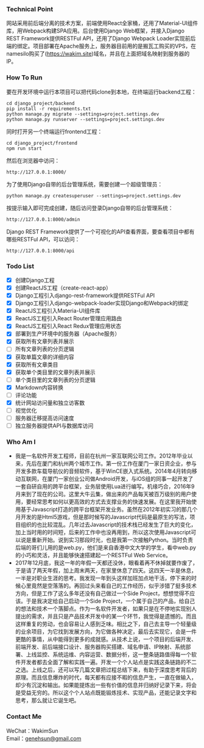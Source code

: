 ### Technical Point

网站采用前后端分离的技术方案，前端使用React全家桶，还用了Material-UI组件库，用Webpack构建SPA应用。后台使用Django Web框架，并接入Django REST Framework提供RESTFul API，还用了Django Webpack Loader实现前后端的绑定。项目部署在Apache服务上，服务器目前用的是搬瓦工购买的VPS，在namesilo购买了(https://wakim.site)域名，并且在上面把域名映射到服务器的IP。

### How To Run

要在开发环境中运行本项目可以把代码clone到本地，在终端运行backend工程：

	cd django_project/backend
	pip install -r requirements.txt
	python manage.py migrate --settings=project.settings.dev
	python manage.py runserver --settings=project.settings.dev
	
同时打开另一个终端运行frontend工程：

	cd django_project/frontend
	npm run start
	
然后在浏览器中访问：
	
	http://127.0.0.1:8000/

为了使用Django自带的后台管理系统，需要创建一个超级管理员：

	python manage.py createsuperuser --settings=project.settings.dev

按提示输入即可完成创建，随后访问登录Django自带的后台管理系统：

	http://127.0.0.1:8000/admin

Django REST Framework提供了一个可视化的API查看界面，要查看项目中都有哪些RESTFul API，可以访问：

	http://127.0.0.1:8000/api

### Todo List

* [x] 创建Django工程
* [x] 创建ReactJS工程（create-react-app）
* [x] Django工程引入django-rest-framework提供RESTFul API
* [x] Django工程引入django-webpack-loader实现Django和Webpack的绑定
* [x] ReactJS工程引入Materia-UI组件库
* [x] ReactJS工程引入React Router管理应用路由
* [x] ReactJS工程引入React Redux管理应用状态
* [x] 部署到生产环境中的服务器（Apache服务）
* [x] 获取所有文章列表并展示
* [ ] 所有文章列表的分页逻辑
* [x] 获取单篇文章的详细内容
* [x] 获取所有文章类目
* [x] 获取单个类目里的文章列表并展示
* [ ] 单个类目里的文章列表的分页逻辑
* [x] Markdown内容转换
* [ ] 评论功能
* [x] 统计网站访问量和独立访客数
* [ ] 视觉优化
* [ ] 服务器迁移提高访问速度
* [ ] 独立服务器提供API与数据库访问

### Who Am I

- 我是一名软件开发工程师，目前在杭州一家互联网公司工作。2012年毕业以来，先后在厦门和杭州两个城市工作。第一份工作在厦门一家日资企业，参与开发多款车载导航仪的音频软件，基于WinCE嵌入式系统。2014年4月转向移动互联网，在厦门一家创业公司做Android开发，与iOS组的同事一起开发了一套自研自用的跨平台框架，业务层使用Lua进行编写。机缘巧合，2016年9月来到了现在的公司。这里大牛云集，做出来的产品每天被百万级别的用户使用，要经常思考如何以更高效的方式去支撑业务的快速发展。在这里我开始使用基于Javascript打造的跨平台框架开发业务。虽然在2012年初实习的那几个月开发的是Html5游戏，但是那时候写的Javascript代码是最原生的写法，项目组织的也比较混乱。几年过去Javascript的技术栈已经发生了巨大的变化，加上当时用的时间短，后来的工作中也没再用到，所以这次使用Javascript可以说是重新开始。说到实习那段时光，也是我第一次接触Python。当时负责后端的哥们儿用的是web.py，他们是来自香港中文大学的学生，看中web.py的小巧和灵活，并且能够快速搭建起一个RESTFul Web Service。
- 2017年12月底，我这一年的年假一天都还没休，眼看着再不休掉就要作废了，于是请了两天年假，加上周末两天，在家里休息了四天。这四天一半是休息，一半是对职业生涯的思考。我发现一年到头这样加班加点地干活，停下来的时候心里竟然是空落落的。再回过头来看自己的工作经历，似乎涉猎了挺多技术方向，但是工作了这么多年还没有自己做过一个Side Project，想想觉得不应该。于是我决定给自己启动一个Side Project，一个属于自己的产品，给自己的想法和技术一个落脚点。作为一名软件开发者，如果只是在不停地实现别人提出的需求，并且只是产品技术开发中的某一个环节，我觉得是遗憾的。而且这样重复的劳动，也会容易让人感到乏味。相比之下，自己去主导一个轻量级的业余项目，为它找到发展方向，为它做各种决定，最后去实现它，会是一件更酷的事情，从中能得到更多的成就感。从技术上说，一个项目的后端开发、前端开发、前后端接口设计、服务器购买搭建、域名申请、IP映射、系统部署、上线监控、系统运维、内容运营、数据分析，这一整条链路值得每一个软件开发者都去全面了解和实践一遍。开发一个个人站点是实践这条链路的不二之选。上线之后，还可以写几篇文章把过程总结下来，有助于深度思考背后的原理。而且信息爆炸的时代，每天都有应接不暇的信息产生，一直在做输入，却少有沉淀和输出。如果能提炼出一些有价值的信息并归纳好记录下来，将会是受益无穷的。所以这个个人站点既能锻炼技术、实现产品，还能记录文字和思考，那么就让它诞生吧。

### Contact Me

WeChat：WakimSun<br/>
Email：genehsun@gmail.com<br/>



